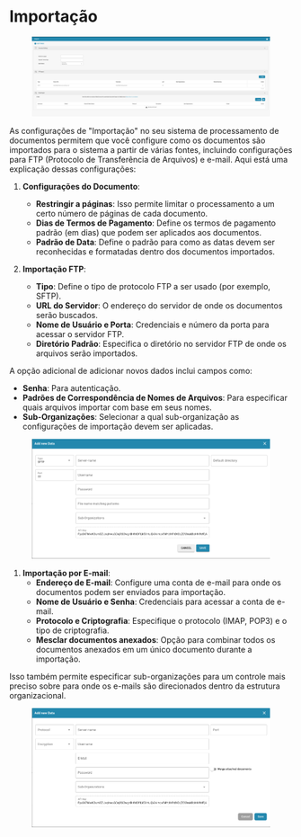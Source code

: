 # Importação

<figure><img src="../../../.gitbook/assets/Bildschirmfoto 2024-05-08 um 10.48.36.png" alt=""><figcaption></figcaption></figure>

As configurações de "Importação" no seu sistema de processamento de documentos permitem que você configure como os documentos são importados para o sistema a partir de várias fontes, incluindo configurações para FTP (Protocolo de Transferência de Arquivos) e e-mail. Aqui está uma explicação dessas configurações:

1. **Configurações do Documento**:
   - **Restringir a páginas**: Isso permite limitar o processamento a um certo número de páginas de cada documento.
   - **Dias de Termos de Pagamento**: Define os termos de pagamento padrão (em dias) que podem ser aplicados aos documentos.
   - **Padrão de Data**: Define o padrão para como as datas devem ser reconhecidas e formatadas dentro dos documentos importados.
   
2. **Importação FTP**:
   - **Tipo**: Define o tipo de protocolo FTP a ser usado (por exemplo, SFTP).
   - **URL do Servidor**: O endereço do servidor de onde os documentos serão buscados.
   - **Nome de Usuário e Porta**: Credenciais e número da porta para acessar o servidor FTP.
   - **Diretório Padrão**: Especifica o diretório no servidor FTP de onde os arquivos serão importados.

A opção adicional de adicionar novos dados inclui campos como:

   - **Senha**: Para autenticação.
   - **Padrões de Correspondência de Nomes de Arquivos**: Para especificar quais arquivos importar com base em seus nomes.
   - **Sub-Organizações**: Selecionar a qual sub-organização as configurações de importação devem ser aplicadas.

<figure><img src="../../../.gitbook/assets/Bildschirmfoto 2024-05-08 um 10.48.45.png" alt=""><figcaption></figcaption></figure>

1. **Importação por E-mail**:
   - **Endereço de E-mail**: Configure uma conta de e-mail para onde os documentos podem ser enviados para importação.
   - **Nome de Usuário e Senha**: Credenciais para acessar a conta de e-mail.
   - **Protocolo e Criptografia**: Especifique o protocolo (IMAP, POP3) e o tipo de criptografia.
   - **Mesclar documentos anexados**: Opção para combinar todos os documentos anexados em um único documento durante a importação.

Isso também permite especificar sub-organizações para um controle mais preciso sobre para onde os e-mails são direcionados dentro da estrutura organizacional.

<figure><img src="../../../.gitbook/assets/Bildschirmfoto 2024-05-08 um 10.48.56.png" alt=""><figcaption></figcaption></figure>
